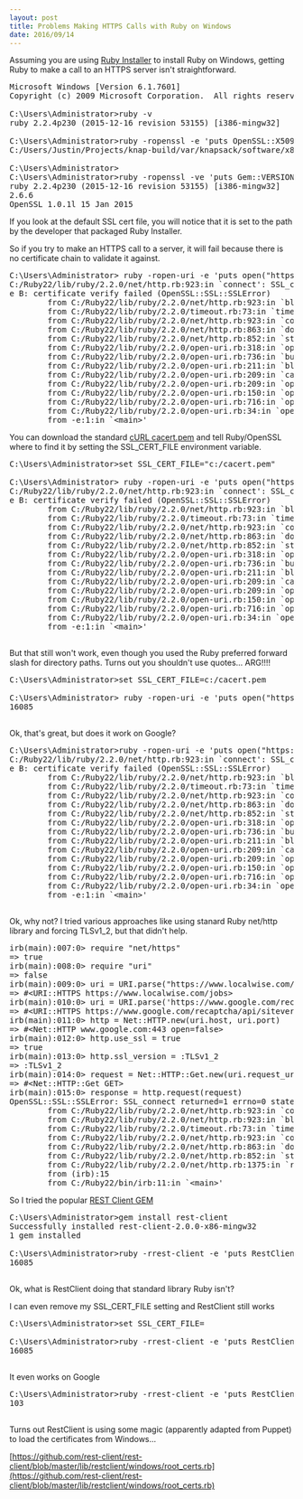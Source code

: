 ```yaml
---
layout: post
title: Problems Making HTTPS Calls with Ruby on Windows
date: 2016/09/14
---
```


Assuming you are using [Ruby Installer](http://rubyinstaller.org/downloads/) to install Ruby on Windows, 
getting Ruby to make a call to an HTTPS server isn't straightforward.

<pre>
Microsoft Windows [Version 6.1.7601]
Copyright (c) 2009 Microsoft Corporation.  All rights reserved.

C:\Users\Administrator>ruby -v
ruby 2.2.4p230 (2015-12-16 revision 53155) [i386-mingw32]

C:\Users\Administrator>ruby -ropenssl -e 'puts OpenSSL::X509::DEFAULT_CERT_FILE'
C:/Users/Justin/Projects/knap-build/var/knapsack/software/x86-windows/openssl/1.0.1l/ssl/cert.pem

C:\Users\Administrator>
C:\Users\Administrator>ruby -ropenssl -ve 'puts Gem::VERSION, OpenSSL::OPENSSL_VERSION'
ruby 2.2.4p230 (2015-12-16 revision 53155) [i386-mingw32]
2.6.6
OpenSSL 1.0.1l 15 Jan 2015
</pre>

If you look at the default SSL cert file, you will notice that it is set to the path by the developer that packaged Ruby Installer.

So if you try to make an HTTPS call to a server, it will fail because there is no certificate chain to validate it against.

<pre>
C:\Users\Administrator> ruby -ropen-uri -e 'puts open("https://www.cloudflare.com/").read.size.to_s'
C:/Ruby22/lib/ruby/2.2.0/net/http.rb:923:in `connect': SSL_connect returned=1 errno=0 state=SSLv3 read server certificat
e B: certificate verify failed (OpenSSL::SSL::SSLError)
        from C:/Ruby22/lib/ruby/2.2.0/net/http.rb:923:in `block in connect'
        from C:/Ruby22/lib/ruby/2.2.0/timeout.rb:73:in `timeout'
        from C:/Ruby22/lib/ruby/2.2.0/net/http.rb:923:in `connect'
        from C:/Ruby22/lib/ruby/2.2.0/net/http.rb:863:in `do_start'
        from C:/Ruby22/lib/ruby/2.2.0/net/http.rb:852:in `start'
        from C:/Ruby22/lib/ruby/2.2.0/open-uri.rb:318:in `open_http'
        from C:/Ruby22/lib/ruby/2.2.0/open-uri.rb:736:in `buffer_open'
        from C:/Ruby22/lib/ruby/2.2.0/open-uri.rb:211:in `block in open_loop'
        from C:/Ruby22/lib/ruby/2.2.0/open-uri.rb:209:in `catch'
        from C:/Ruby22/lib/ruby/2.2.0/open-uri.rb:209:in `open_loop'
        from C:/Ruby22/lib/ruby/2.2.0/open-uri.rb:150:in `open_uri'
        from C:/Ruby22/lib/ruby/2.2.0/open-uri.rb:716:in `open'
        from C:/Ruby22/lib/ruby/2.2.0/open-uri.rb:34:in `open'
        from -e:1:in `&lt;main>'
</pre>

You can download the standard [cURL cacert.pem](https://curl.haxx.se/ca/cacert.pem) and tell Ruby/OpenSSL where to find it by setting the SSL_CERT_FILE environment variable.

<pre>
C:\Users\Administrator>set SSL_CERT_FILE="c:/cacert.pem"

C:\Users\Administrator> ruby -ropen-uri -e 'puts open("https://www.cloudflare.com/").read.size.to_s'
C:/Ruby22/lib/ruby/2.2.0/net/http.rb:923:in `connect': SSL_connect returned=1 errno=0 state=SSLv3 read server certificat
e B: certificate verify failed (OpenSSL::SSL::SSLError)
        from C:/Ruby22/lib/ruby/2.2.0/net/http.rb:923:in `block in connect'
        from C:/Ruby22/lib/ruby/2.2.0/timeout.rb:73:in `timeout'
        from C:/Ruby22/lib/ruby/2.2.0/net/http.rb:923:in `connect'
        from C:/Ruby22/lib/ruby/2.2.0/net/http.rb:863:in `do_start'
        from C:/Ruby22/lib/ruby/2.2.0/net/http.rb:852:in `start'
        from C:/Ruby22/lib/ruby/2.2.0/open-uri.rb:318:in `open_http'
        from C:/Ruby22/lib/ruby/2.2.0/open-uri.rb:736:in `buffer_open'
        from C:/Ruby22/lib/ruby/2.2.0/open-uri.rb:211:in `block in open_loop'
        from C:/Ruby22/lib/ruby/2.2.0/open-uri.rb:209:in `catch'
        from C:/Ruby22/lib/ruby/2.2.0/open-uri.rb:209:in `open_loop'
        from C:/Ruby22/lib/ruby/2.2.0/open-uri.rb:150:in `open_uri'
        from C:/Ruby22/lib/ruby/2.2.0/open-uri.rb:716:in `open'
        from C:/Ruby22/lib/ruby/2.2.0/open-uri.rb:34:in `open'
        from -e:1:in `&lt;main>'

</pre>

But that still won't work, even though you used the Ruby preferred forward slash for directory paths. Turns out you shouldn't use quotes... ARG!!!!


<pre>
C:\Users\Administrator>set SSL_CERT_FILE=c:/cacert.pem

C:\Users\Administrator> ruby -ropen-uri -e 'puts open("https://www.cloudflare.com/").read.size.to_s'
16085

</pre>

Ok, that's great, but does it work on Google?

<pre>
C:\Users\Administrator>ruby -ropen-uri -e 'puts open("https://www.google.com/recaptcha/api/siteverify").read.size.to_s'
C:/Ruby22/lib/ruby/2.2.0/net/http.rb:923:in `connect': SSL_connect returned=1 errno=0 state=SSLv3 read server certificat
e B: certificate verify failed (OpenSSL::SSL::SSLError)
        from C:/Ruby22/lib/ruby/2.2.0/net/http.rb:923:in `block in connect'
        from C:/Ruby22/lib/ruby/2.2.0/timeout.rb:73:in `timeout'
        from C:/Ruby22/lib/ruby/2.2.0/net/http.rb:923:in `connect'
        from C:/Ruby22/lib/ruby/2.2.0/net/http.rb:863:in `do_start'
        from C:/Ruby22/lib/ruby/2.2.0/net/http.rb:852:in `start'
        from C:/Ruby22/lib/ruby/2.2.0/open-uri.rb:318:in `open_http'
        from C:/Ruby22/lib/ruby/2.2.0/open-uri.rb:736:in `buffer_open'
        from C:/Ruby22/lib/ruby/2.2.0/open-uri.rb:211:in `block in open_loop'
        from C:/Ruby22/lib/ruby/2.2.0/open-uri.rb:209:in `catch'
        from C:/Ruby22/lib/ruby/2.2.0/open-uri.rb:209:in `open_loop'
        from C:/Ruby22/lib/ruby/2.2.0/open-uri.rb:150:in `open_uri'
        from C:/Ruby22/lib/ruby/2.2.0/open-uri.rb:716:in `open'
        from C:/Ruby22/lib/ruby/2.2.0/open-uri.rb:34:in `open'
        from -e:1:in `&lt;main>'

</pre>

Ok, why not? I tried various approaches like using stanard Ruby net/http library and forcing TLSv1_2, but that didn't help.

<pre>
irb(main):007:0> require "net/https"
=> true
irb(main):008:0> require "uri"
=> false
irb(main):009:0> uri = URI.parse("https://www.localwise.com/jobs")
=> #&lt;URI::HTTPS https://www.localwise.com/jobs>
irb(main):010:0> uri = URI.parse('https://www.google.com/recaptcha/api/siteverify')
=> #&lt;URI::HTTPS https://www.google.com/recaptcha/api/siteverify>
irb(main):011:0> http = Net::HTTP.new(uri.host, uri.port)
=> #&lt;Net::HTTP www.google.com:443 open=false>
irb(main):012:0> http.use_ssl = true
=> true
irb(main):013:0> http.ssl_version = :TLSv1_2
=> :TLSv1_2
irb(main):014:0> request = Net::HTTP::Get.new(uri.request_uri)
=> #&lt;Net::HTTP::Get GET>
irb(main):015:0> response = http.request(request)
OpenSSL::SSL::SSLError: SSL_connect returned=1 errno=0 state=SSLv3 read server certificate B: certificate verify failed
        from C:/Ruby22/lib/ruby/2.2.0/net/http.rb:923:in `connect'
        from C:/Ruby22/lib/ruby/2.2.0/net/http.rb:923:in `block in connect'
        from C:/Ruby22/lib/ruby/2.2.0/timeout.rb:73:in `timeout'
        from C:/Ruby22/lib/ruby/2.2.0/net/http.rb:923:in `connect'
        from C:/Ruby22/lib/ruby/2.2.0/net/http.rb:863:in `do_start'
        from C:/Ruby22/lib/ruby/2.2.0/net/http.rb:852:in `start'
        from C:/Ruby22/lib/ruby/2.2.0/net/http.rb:1375:in `request'
        from (irb):15
        from C:/Ruby22/bin/irb:11:in `&lt;main>'
</pre>

So I tried the popular [REST Client GEM](https://github.com/rest-client/rest-client)

<pre>
C:\Users\Administrator>gem install rest-client
Successfully installed rest-client-2.0.0-x86-mingw32
1 gem installed

C:\Users\Administrator>ruby -rrest-client -e 'puts RestClient.get("https://www.cloudflare.com/").size.to_s'
16085

</pre>

Ok, what is RestClient doing that standard library Ruby isn't?

I can even remove my SSL_CERT_FILE setting and RestClient still works

<pre>
C:\Users\Administrator>set SSL_CERT_FILE=

C:\Users\Administrator>ruby -rrest-client -e 'puts RestClient.get("https://www.cloudflare.com/").size.to_s'
16085

</pre>

It even works on Google


<pre>
C:\Users\Administrator>ruby -rrest-client -e 'puts RestClient.get("https://www.google.com/recaptcha/api/siteverify").size.to_s'
103

</pre>

Turns out RestClient is using some magic (apparently adapted from Puppet) to load the certificates from Windows...

[https://github.com/rest-client/rest-client/blob/master/lib/restclient/windows/root_certs.rb](https://github.com/rest-client/rest-client/blob/master/lib/restclient/windows/root_certs.rb)




